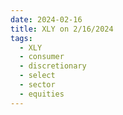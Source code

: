 ```yaml
---
date: 2024-02-16
title: XLY on 2/16/2024
tags: 
  - XLY
  - consumer
  - discretionary
  - select
  - sector
  - equities
---
```

<div class="post">
<snapshot-grid 
    :reports="['2024/02/15/CTA/XLY', '2024/02/16/CTA/XLY', '2024/02/16/MTP/XLY']"
    chart="2024/02/16/Chart/XLY"
/>
<p>

</p>
<p>

</p>
</div>